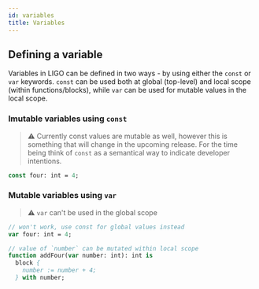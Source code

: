 ```yaml
---
id: variables
title: Variables
---
```


## Defining a variable

Variables in LIGO can be defined in two ways - by using either the `const` or `var` keywords. `const` can be used both at global (top-level) and local scope (within functions/blocks), while `var` can be used for mutable values in the local scope.


### Imutable variables using `const`

> ⚠️ Currently const values are mutable as well, however this is something that will change in the upcoming release. For the time being think of `const` as a semantical way to indicate developer intentions.

<!--DOCUSAURUS_CODE_TABS-->
<!--Pascaligo-->
```Pascal
const four: int = 4;
```

<!--END_DOCUSAURUS_CODE_TABS-->

### Mutable variables using `var` 

> ⚠️ `var` can't be used in the global scope

<!--DOCUSAURUS_CODE_TABS-->
<!--Pascaligo-->
```Pascal
// won't work, use const for global values instead
var four: int = 4;

// value of `number` can be mutated within local scope
function addFour(var number: int): int is
  block { 
    number := number + 4;
  } with number;
```

<!--END_DOCUSAURUS_CODE_TABS-->